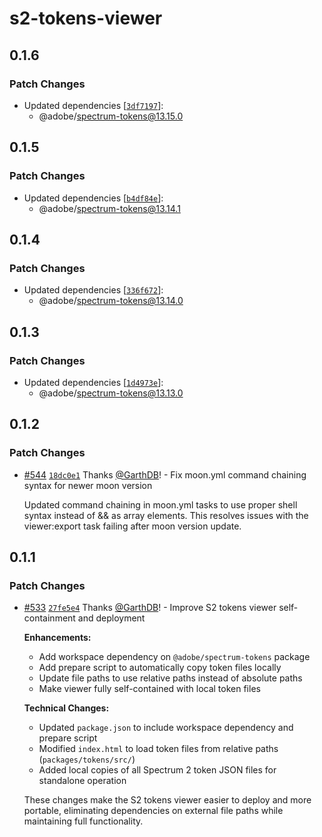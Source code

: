 # s2-tokens-viewer

## 0.1.6

### Patch Changes

- Updated dependencies [[`3df7197`](https://github.com/adobe/spectrum-tokens/commit/3df7197e7da23c9bb107f7dfcd935b5c62a86041)]:
  - @adobe/spectrum-tokens@13.15.0

## 0.1.5

### Patch Changes

- Updated dependencies [[`b4df84e`](https://github.com/adobe/spectrum-tokens/commit/b4df84e2f2ca246332907f9ddda94438288dd98e)]:
  - @adobe/spectrum-tokens@13.14.1

## 0.1.4

### Patch Changes

- Updated dependencies [[`336f672`](https://github.com/adobe/spectrum-tokens/commit/336f67216dfd875f0feb65c10059d9f3fe6dcaf7)]:
  - @adobe/spectrum-tokens@13.14.0

## 0.1.3

### Patch Changes

- Updated dependencies [[`1d4973e`](https://github.com/adobe/spectrum-tokens/commit/1d4973e78d814575da231c2c4080ead8a190d2fc)]:
  - @adobe/spectrum-tokens@13.13.0

## 0.1.2

### Patch Changes

- [#544](https://github.com/adobe/spectrum-tokens/pull/544) [`18dc0e1`](https://github.com/adobe/spectrum-tokens/commit/18dc0e12537e73d7290ae9b227754b5240807cf3) Thanks [@GarthDB](https://github.com/GarthDB)! - Fix moon.yml command chaining syntax for newer moon version

  Updated command chaining in moon.yml tasks to use proper shell syntax instead of && as array elements. This resolves issues with the viewer:export task failing after moon version update.

## 0.1.1

### Patch Changes

- [#533](https://github.com/adobe/spectrum-tokens/pull/533) [`27fe5e4`](https://github.com/adobe/spectrum-tokens/commit/27fe5e44fed13b7b1fddd02f614251cc47c4f8eb) Thanks [@GarthDB](https://github.com/GarthDB)! - Improve S2 tokens viewer self-containment and deployment

  **Enhancements:**
  - Add workspace dependency on `@adobe/spectrum-tokens` package
  - Add prepare script to automatically copy token files locally
  - Update file paths to use relative paths instead of absolute paths
  - Make viewer fully self-contained with local token files

  **Technical Changes:**
  - Updated `package.json` to include workspace dependency and prepare script
  - Modified `index.html` to load token files from relative paths (`packages/tokens/src/`)
  - Added local copies of all Spectrum 2 token JSON files for standalone operation

  These changes make the S2 tokens viewer easier to deploy and more portable, eliminating dependencies on external file paths while maintaining full functionality.
